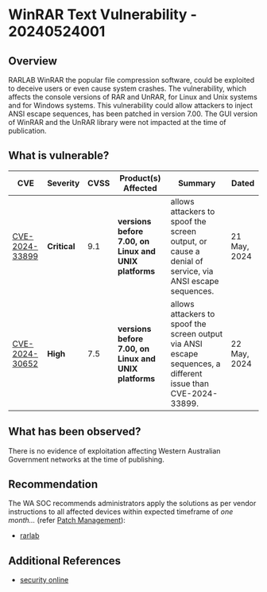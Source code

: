 # WinRAR Text Vulnerability - 20240524001

## Overview

RARLAB WinRAR the popular file compression software, could be exploited to deceive users or even cause system crashes. The vulnerability, which affects the console versions of RAR and UnRAR, for Linux and Unix systems and for Windows systems. This vulnerability could allow attackers to inject ANSI escape sequences, has been patched in version 7.00. The GUI version of WinRAR and the UnRAR library were not impacted at the time of publication.

## What is vulnerable?

| CVE                                                               | Severity     | CVSS | Product(s) Affected                                   | Summary                                                                                                       | Dated        |
| ----------------------------------------------------------------- | ------------ | ---- | ----------------------------------------------------- | ------------------------------------------------------------------------------------------------------------- | ------------ |
| [CVE-2024-33899](https://nvd.nist.gov/vuln/detail/CVE-2024-33899) | **Critical** | 9.1  | **versions before 7.00, on Linux and UNIX platforms** | allows attackers to spoof the screen output, or cause a denial of service, via ANSI escape sequences.         | 21 May, 2024 |
| [CVE-2024-30652](https://nvd.nist.gov/vuln/detail/CVE-2024-30652) | **High**     | 7.5  | **versions before 7.00, on Linux and UNIX platforms** | allows attackers to spoof the screen output via ANSI escape sequences, a different issue than CVE-2024-33899. | 22 May, 2024 |

## What has been observed?

There is no evidence of exploitation affecting Western Australian Government networks at the time of publishing.

## Recommendation

The WA SOC recommends administrators apply the solutions as per vendor instructions to all affected devices within expected timeframe of *one month...* (refer [Patch Management](../guidelines/patch-management.md)):

- [rarlab](https://www.rarlab.com/rarnew.htm)

## Additional References

- [security online](https://securityonline.info/winrar-update-patches-text-vulnerability-cve-2024-33899-cve-2024-36052)
